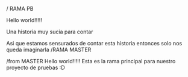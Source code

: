 / RAMA PB

Hello world!!!!!

Una historia muy sucia para contar

Asi que estamos sensurados de contar esta historia
entonces solo nos queda imaginarla
/RAMA MASTER

/from MASTER
Hello world!!!!!
Esta es la rama principal para nuestro proyecto de pruebas
:D
